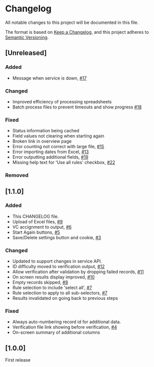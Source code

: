 # Changelog

All notable changes to this project will be documented in this file.

The format is based on [Keep a Changelog](https://keepachangelog.com/en/1.1.0/),
and this project adheres to [Semantic Versioning](https://semver.org/spec/v2.0.0.html).

## [Unreleased]

### Added

- Message when service is down, [#17](https://github.com/BiologicalRecordsCentre/record-cleaner-ui/issues/17)

### Changed

- Improved efficiency of processing spreadsheets
- Batch process files to prevent timeouts and show progress [#18](https://github.com/BiologicalRecordsCentre/record-cleaner-ui/issues/18)

### Fixed

- Status information being cached
- Field values not clearing when starting again
- Broken link in overview page
- Error counting not correct with large file, [#15](https://github.com/BiologicalRecordsCentre/record-cleaner-ui/issues/15)
- Error importing dates from Excel, [#13](https://github.com/BiologicalRecordsCentre/record-cleaner-ui/issues/13)
- Error outputting additional fields, [#19](https://github.com/BiologicalRecordsCentre/record-cleaner-ui/issues/19)
- Missing help text for 'Use all rules' checkbox, [#22](https://github.com/BiologicalRecordsCentre/record-cleaner-ui/issues/22)

### Removed

## [1.1.0]

### Added

- This CHANGELOG file.
- Upload of Excel files, [#9](https://github.com/BiologicalRecordsCentre/record-cleaner-ui/issues/9)
- VC accignment to output, [#6](https://github.com/BiologicalRecordsCentre/record-cleaner-ui/issues/6)
- Start Again buttons, [#5](https://github.com/BiologicalRecordsCentre/record-cleaner-ui/issues/5)
- Save/Delete settings button and cookie, [#3](https://github.com/BiologicalRecordsCentre/record-cleaner-ui/issues/3)

### Changed

- Updated to support changes in service API.
- ID difficulty moved to verification output, [#12](https://github.com/BiologicalRecordsCentre/record-cleaner-ui/issues/12)
- Allow verification after validation by dropping failed records, [#11](https://github.com/BiologicalRecordsCentre/record-cleaner-ui/issues/11)
- On screen results display improved, [#10](https://github.com/BiologicalRecordsCentre/record-cleaner-ui/issues/10)
- Empty records skipped, [#8](https://github.com/BiologicalRecordsCentre/record-cleaner-ui/issues/8)
- Rule selection to include 'select all', [#7](https://github.com/BiologicalRecordsCentre/record-cleaner-ui/issues/7)
- Rule selection to apply to all sub-selectors, [#7](https://github.com/BiologicalRecordsCentre/record-cleaner-ui/issues/7)
- Results invalidated on going back to previous steps

### Fixed
- Always auto-numbering record id for additional data.
- Verification file link showing before verification, [#4](https://github.com/BiologicalRecordsCentre/record-cleaner-ui/issues/4)
- On-screen summary of additional columns

## [1.0.0]

First release
